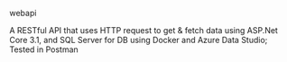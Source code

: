 ﻿webapi

A RESTful API that uses HTTP request to get & fetch data using ASP.Net Core 3.1, and SQL Server for DB using Docker and Azure Data Studio; Tested in Postman